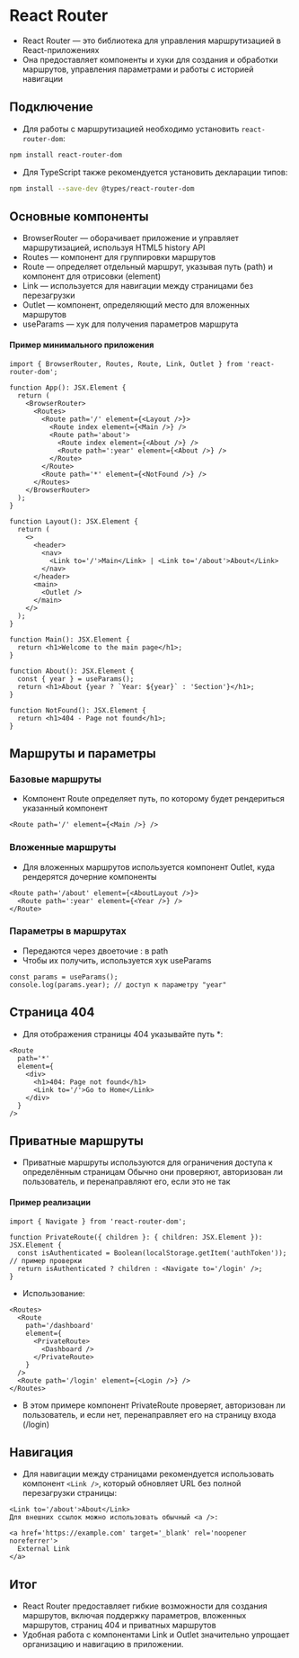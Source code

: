 # React Router

- React Router — это библиотека для управления маршрутизацией в React-приложениях
- Она предоставляет компоненты и хуки для создания и обработки маршрутов, управления параметрами и работы с историей навигации

## Подключение

- Для работы с маршрутизацией необходимо установить `react-router-dom`:

```bash
npm install react-router-dom
```

- Для TypeScript также рекомендуется установить декларации типов:

```bash
npm install --save-dev @types/react-router-dom
```

## Основные компоненты

- BrowserRouter — оборачивает приложение и управляет маршрутизацией, используя HTML5 history API
- Routes — компонент для группировки маршрутов
- Route — определяет отдельный маршрут, указывая путь (path) и компонент для отрисовки (element)
- Link — используется для навигации между страницами без перезагрузки
- Outlet — компонент, определяющий место для вложенных маршрутов
- useParams — хук для получения параметров маршрута

#### Пример минимального приложения

```tsx
import { BrowserRouter, Routes, Route, Link, Outlet } from 'react-router-dom';

function App(): JSX.Element {
  return (
    <BrowserRouter>
      <Routes>
        <Route path='/' element={<Layout />}>
          <Route index element={<Main />} />
          <Route path='about'>
            <Route index element={<About />} />
            <Route path=':year' element={<About />} />
          </Route>
        </Route>
        <Route path='*' element={<NotFound />} />
      </Routes>
    </BrowserRouter>
  );
}

function Layout(): JSX.Element {
  return (
    <>
      <header>
        <nav>
          <Link to='/'>Main</Link> | <Link to='/about'>About</Link>
        </nav>
      </header>
      <main>
        <Outlet />
      </main>
    </>
  );
}

function Main(): JSX.Element {
  return <h1>Welcome to the main page</h1>;
}

function About(): JSX.Element {
  const { year } = useParams();
  return <h1>About {year ? `Year: ${year}` : 'Section'}</h1>;
}

function NotFound(): JSX.Element {
  return <h1>404 - Page not found</h1>;
}
```

## Маршруты и параметры

### Базовые маршруты

- Компонент Route определяет путь, по которому будет рендериться указанный компонент

```tsx
<Route path='/' element={<Main />} />
```

### Вложенные маршруты

- Для вложенных маршрутов используется компонент Outlet, куда рендерятся дочерние компоненты

```tsx
<Route path='/about' element={<AboutLayout />}>
  <Route path=':year' element={<Year />} />
</Route>
```

### Параметры в маршрутах

- Передаются через двоеточие : в path
- Чтобы их получить, используется хук useParams

```tsx
const params = useParams();
console.log(params.year); // доступ к параметру "year"
```

## Страница 404

- Для отображения страницы 404 указывайте путь \*:

```tsx
<Route
  path='*'
  element={
    <div>
      <h1>404: Page not found</h1>
      <Link to='/'>Go to Home</Link>
    </div>
  }
/>
```

## Приватные маршруты

- Приватные маршруты используются для ограничения доступа к определённым страницам
  Обычно они проверяют, авторизован ли пользователь, и перенаправляют его, если это не так

#### Пример реализации

```tsx
import { Navigate } from 'react-router-dom';

function PrivateRoute({ children }: { children: JSX.Element }): JSX.Element {
  const isAuthenticated = Boolean(localStorage.getItem('authToken')); // пример проверки
  return isAuthenticated ? children : <Navigate to='/login' />;
}
```

- Использование:

```tsx
<Routes>
  <Route
    path='/dashboard'
    element={
      <PrivateRoute>
        <Dashboard />
      </PrivateRoute>
    }
  />
  <Route path='/login' element={<Login />} />
</Routes>
```

- В этом примере компонент PrivateRoute проверяет, авторизован ли пользователь, и если нет, перенаправляет его на страницу входа (/login)

## Навигация

- Для навигации между страницами рекомендуется использовать компонент `<Link />`, который обновляет URL без полной перезагрузки страницы:

```tsx
<Link to='/about'>About</Link>
Для внешних ссылок можно использовать обычный <a />:
```

```tsx
<a href='https://example.com' target='_blank' rel='noopener noreferrer'>
  External Link
</a>
```

## Итог

- React Router предоставляет гибкие возможности для создания маршрутов, включая поддержку параметров, вложенных маршрутов, страниц 404 и приватных маршрутов
- Удобная работа с компонентами Link и Outlet значительно упрощает организацию и навигацию в приложении.
